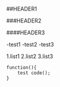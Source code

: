 ##HEADER1

###HEADER2

####HEADER3

-test1
-test2
-test3

1.list1
2.list2
3.list3

```
function(){
    test code();
}
```

